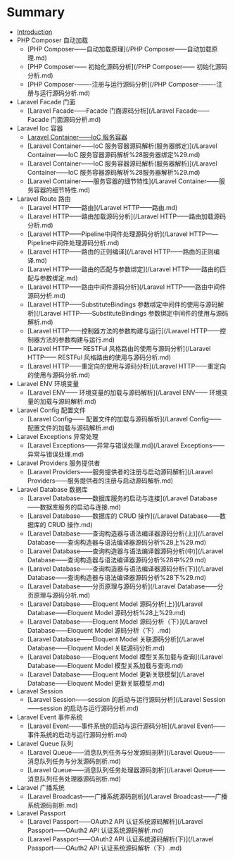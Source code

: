 # Summary

* [Introduction](README.md)
* PHP Composer 自动加载
  * [PHP Composer——自动加载原理](/PHP Composer——自动加载原理.md)
  * [PHP Composer—— 初始化源码分析](/PHP Composer—— 初始化源码分析.md)
  * [PHP Composer-——-注册与运行源码分析](/PHP Composer-——-注册与运行源码分析.md)
* Laravel Facade 门面
  * [Laravel Facade——Facade 门面源码分析](/Laravel Facade——Facade 门面源码分析.md)
* Laravel Ioc 容器
  * [Laravel Container——IoC 服务容器](/Laravel%20Container——IoC%20服务容器.md)
  * [Laravel Container——IoC 服务容器源码解析\(服务器绑定\)](/Laravel Container——IoC 服务容器源码解析%28服务器绑定%29.md)
  * [Laravel Container——IoC 服务容器源码解析\(服务器解析\)](/Laravel Container——IoC 服务容器源码解析%28服务器解析%29.md)
  * [Laravel Container——服务容器的细节特性](/Laravel Container——服务容器的细节特性.md)
* Laravel Route 路由
  * [Laravel HTTP——路由](/Laravel HTTP——路由.md)
  * [Laravel HTTP——路由加载源码分析](/Laravel HTTP——路由加载源码分析.md)
  * [Laravel HTTP——Pipeline中间件处理源码分析](/Laravel HTTP——Pipeline中间件处理源码分析.md)
  * [Laravel HTTP——路由的正则编译](/Laravel HTTP——路由的正则编译.md)
  * [Laravel HTTP——路由的匹配与参数绑定](/Laravel HTTP——路由的匹配与参数绑定.md)
  * [Laravel HTTP——路由中间件源码分析](/Laravel HTTP——路由中间件源码分析.md)
  * [Laravel HTTP——SubstituteBindings 参数绑定中间件的使用与源码解析](/Laravel HTTP——SubstituteBindings 参数绑定中间件的使用与源码解析.md)
  * [Laravel HTTP——控制器方法的参数构建与运行](/Laravel HTTP——控制器方法的参数构建与运行.md)
  * [Laravel HTTP—— RESTFul 风格路由的使用与源码分析](/Laravel HTTP—— RESTFul 风格路由的使用与源码分析.md)
  * [Laravel HTTP——重定向的使用与源码分析](/Laravel HTTP——重定向的使用与源码分析.md)
* Laravel ENV 环境变量
  * [Laravel ENV—— 环境变量的加载与源码解析](/Laravel ENV—— 环境变量的加载与源码解析.md)
* Laravel Config 配置文件
  * [Laravel Config—— 配置文件的加载与源码解析](/Laravel Config—— 配置文件的加载与源码解析.md)
* Laravel Exceptions 异常处理
  * [Laravel Exceptions——异常与错误处理.md](/Laravel Exceptions——异常与错误处理.md)
* Laravel Providers 服务提供者
  * [Laravel Providers——服务提供者的注册与启动源码解析](/Laravel Providers——服务提供者的注册与启动源码解析.md)
* Laravel Database 数据库
  * [Laravel Database——数据库服务的启动与连接](/Laravel Database——数据库服务的启动与连接.md)
  * [Laravel Database——数据库的 CRUD 操作](/Laravel Database——数据库的 CRUD 操作.md)
  * [Laravel Database——查询构造器与语法编译器源码分析\(上\)](/Laravel Database——查询构造器与语法编译器源码分析%28上%29.md)
  * [Laravel Database——查询构造器与语法编译器源码分析\(中\)](/Laravel Database——查询构造器与语法编译器源码分析%28中%29.md)
  * [Laravel Database——查询构造器与语法编译器源码分析\(下\)](/Laravel Database——查询构造器与语法编译器源码分析%28下%29.md)
  * [Laravel Database——分页原理与源码分析](/Laravel Database——分页原理与源码分析.md)
  * [Laravel Database——Eloquent Model 源码分析\(上\)](/Laravel Database——Eloquent Model 源码分析%28上%29.md)
  * [Laravel Database——Eloquent Model 源码分析（下）](/Laravel Database——Eloquent Model 源码分析（下）.md)
  * [Laravel Database——Eloquent Model 关联源码分析](/Laravel Database——Eloquent Model 关联源码分析.md)
  * [Laravel Database——Eloquent Model 模型关系加载与查询](/Laravel Database——Eloquent Model 模型关系加载与查询.md)
  * [Laravel Database——Eloquent Model 更新关联模型](/Laravel Database——Eloquent Model 更新关联模型.md)
* Laravel Session 
  * [Laravel Session——session 的启动与运行源码分析](/Laravel Session——session 的启动与运行源码分析.md)
* Laravel Event 事件系统
  * [Laravel Event——事件系统的启动与运行源码分析](/Laravel Event——事件系统的启动与运行源码分析.md)
* Laravel Queue 队列
  * [Laravel Queue——消息队列任务与分发源码剖析](/Laravel Queue——消息队列任务与分发源码剖析.md)
  * [Laravel Queue——消息队列任务处理器源码剖析](/Laravel Queue——消息队列任务处理器源码剖析.md)
* Laravel 广播系统
  * [Laravel Broadcast——广播系统源码剖析](/Laravel Broadcast——广播系统源码剖析.md)
* Laravel Passport
  * [Laravel Passport——OAuth2 API 认证系统源码解析](/Laravel Passport——OAuth2 API 认证系统源码解析.md)
  * [Laravel Passport——OAuth2 API 认证系统源码解析\(下\)](/Laravel Passport——OAuth2 API 认证系统源码解析（下）.md)

